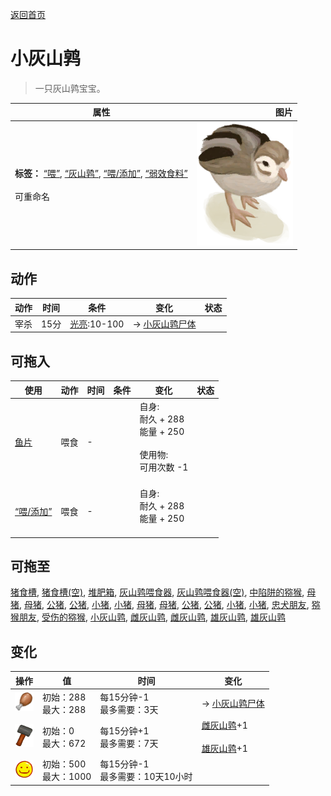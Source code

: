 [返回首页](index.md)  
# 小灰山鹑  
> 一只灰山鹑宝宝。  
  
  属性  |   图片   
 ----  |  ----:   
 **标签：**	[“喂”](tag_Meat.md), [“灰山鹑”](tag_Partridge.md), [“喂/添加”](tag_Feed.md), [“弱效食料”](tag_FeedWeak.md)<br><br>可重命名  |  ![](Sprite/PartridgeChick.png)   
  
## 动作  
动作  |  时间  |  条件  |  变化  |  状态  
----  |  ----  |  ----  |  ----  |  ----  
宰杀  |  15分  |  [光亮](Light.md):10-100  |  → [小灰山鹑尸体](PartridgeChickDead.md)<br>  |    
## 可拖入  
使用  |  动作  |  时间  |  条件  |  变化  |  状态  
----  |  ----  |  ----  |  ----  |  ----  |  ----  
[鱼片](FishSlices.md)  |  喂食  |  -  |    |  自身:<br>耐久 + 288<br>能量 + 250<br><br>使用物:<br>可用次数  -1<br><br>  |    
[“喂/添加”](tag_Feed.md)  |  喂食  |  -  |    |  自身:<br>耐久 + 288<br>能量 + 250<br><br>  |    
## 可拖至  
[猪食槽](BoarFeeder.md), [猪食槽(空)](BoarFeederEmpty.md), [堆肥箱](CompostBin.md), [灰山鹑喂食器](PartridgeFeeder.md), [灰山鹑喂食器(空)](PartridgeFeederEmpty.md), [中陷阱的猕猴](CageTrapMacaque.md), [母猪](BoarEnclosureFemale.md), [母猪](BoarEnclosureFemale.md), [公猪](BoarEnclosureMale.md), [公猪](BoarEnclosureMale.md), [小猪](BoarEnclosurePiglet.md), [小猪](BoarEnclosurePiglet.md), [母猪](BoarTiedFemale.md), [母猪](BoarTiedFemale.md), [公猪](BoarTiedMale.md), [公猪](BoarTiedMale.md), [小猪](BoarTiedPiglet.md), [小猪](BoarTiedPiglet.md), [忠犬朋友](DogFriend.md), [猕猴朋友](MacaqueFriend.md), [受伤的猕猴](MacaqueWounded.md), [小灰山鹑](PartridgeChick.md), [雌灰山鹑](PartridgeFemaleEnclosure.md), [雌灰山鹑](PartridgeFemaleLive.md), [雄灰山鹑](PartridgeMaleEnclosure.md), [雄灰山鹑](PartridgeMaleLive.md)  
## 变化  
操作  |  值  |  时间  |  变化  
----  |  ----  |  ----  |  ----  
<img decoding="async" src="Sprite/Hunger.png" style="width:30px;">  |  初始：288<br>最大：288  |  每15分钟-1<br>最多需要：3天  |  → [小灰山鹑尸体](PartridgeChickDead.md)  
<img decoding="async" src="Sprite/Construction.png" style="width:30px;">  |  初始：0<br>最大：672  |  每15分钟+1<br>最多需要：7天  |  [雌灰山鹑](PartridgeFemaleEnclosure.md)+1 <br><br>[雄灰山鹑](PartridgeMaleEnclosure.md)+1   
<img decoding="async" src="Sprite/Content.png" style="width:30px;">  |  初始：500<br>最大：1000  |  每15分钟-1<br>最多需要：10天10小时  |    
